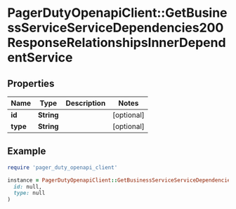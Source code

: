 # PagerDutyOpenapiClient::GetBusinessServiceServiceDependencies200ResponseRelationshipsInnerDependentService

## Properties

| Name | Type | Description | Notes |
| ---- | ---- | ----------- | ----- |
| **id** | **String** |  | [optional] |
| **type** | **String** |  | [optional] |

## Example

```ruby
require 'pager_duty_openapi_client'

instance = PagerDutyOpenapiClient::GetBusinessServiceServiceDependencies200ResponseRelationshipsInnerDependentService.new(
  id: null,
  type: null
)
```


